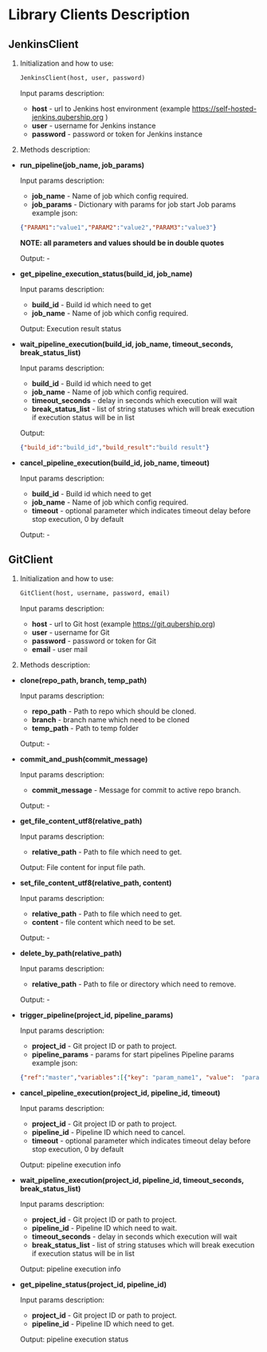 # Library Clients Description

## JenkinsClient

1. Initialization and how to use:
   ```python
   JenkinsClient(host, user, password)
   ```
   Input params description:
   * **host** - url to Jenkins host environment (example https://self-hosted-jenkins.qubership.org )
   * **user** - username for Jenkins instance
   * **password** - password or token for Jenkins instance


2. Methods description:

* **run_pipeline(job_name, job_params)**

  Input params description:
  * **job_name** - Name of job which config required.
  * **job_params** - Dictionary with params for job start
  Job params example json:
  ```json
  {"PARAM1":"value1","PARAM2":"value2","PARAM3":"value3"}
  ```
  **NOTE: all parameters and values should be in double quotes**

  Output: -

* **get_pipeline_execution_status(build_id, job_name)**

  Input params description:
  * **build_id** - Build id which need to get
  * **job_name** - Name of job which config required.

  Output: Execution result status

* **wait_pipeline_execution(build_id, job_name, timeout_seconds, break_status_list)**

  Input params description:
  * **build_id** - Build id which need to get
  * **job_name** - Name of job which config required.
  * **timeout_seconds** - delay in seconds which execution will wait
  * **break_status_list** - list of string statuses which will break execution if execution status will be in list

  Output: 
    ```json
  {"build_id":"build_id","build_result":"build result"}
  ```

* **cancel_pipeline_execution(build_id, job_name, timeout)**

  Input params description:
  * **build_id** - Build id which need to get
  * **job_name** - Name of job which config required.
  * **timeout** - optional parameter which indicates timeout delay before stop execution, 0 by default

  Output: -


## GitClient

1. Initialization and how to use:
   ```python
   GitClient(host, username, password, email)
   ```
   Input params description:
   * **host** - url to Git host  (example https://git.qubership.org)
   * **user** - username for Git
   * **password** - password or token for Git
   * **email** - user mail


2. Methods description:
   
* **clone(repo_path, branch, temp_path)**

  Input params description:
  * **repo_path** - Path to repo which should be cloned.
  * **branch** - branch name which need to be cloned
  * **temp_path** - Path to temp folder

  Output: -

* **commit_and_push(commit_message)**

  Input params description:
  * **commit_message** - Message for commit to active repo branch.
 
  Output: -

* **get_file_content_utf8(relative_path)**

  Input params description:
  * **relative_path** - Path to file which need to get.
 
  Output:
  File content for input file path.

* **set_file_content_utf8(relative_path, content)**

  Input params description:
  * **relative_path** - Path to file which need to get.
  * **content** - file content which need to be set.
 
  Output: -

* **delete_by_path(relative_path)**

  Input params description:
  * **relative_path** - Path to file or directory which need to remove.
 
  Output: - 

* **trigger_pipeline(project_id, pipeline_params)**

  Input params description:
  * **project_id** - Git project ID or path to project.
  * **pipeline_params** - params for start pipelines
  Pipeline params example json:
  ```json
  {"ref":"master","variables":[{"key": "param_name1", "value":  "param_value1"}, {"key": "param_name2", "value":  "param_value2"}]}
  ```
  
* **cancel_pipeline_execution(project_id, pipeline_id, timeout)**

  Input params description:
  * **project_id** - Git project ID or path to project.
  * **pipeline_id** - Pipeline ID which need to cancel.
  * **timeout** - optional parameter which indicates timeout delay before stop execution, 0 by default

  Output: pipeline execution info

* **wait_pipeline_execution(project_id, pipeline_id, timeout_seconds, break_status_list)**

  Input params description:
  * **project_id** - Git project ID or path to project.
  * **pipeline_id** - Pipeline ID which need to wait.
  * **timeout_seconds** - delay in seconds which execution will wait
  * **break_status_list** - list of string statuses which will break execution if execution status will be in list

  Output: pipeline execution info

* **get_pipeline_status(project_id, pipeline_id)**

  Input params description:
  * **project_id** - Git project ID or path to project.
  * **pipeline_id** - Pipeline ID which need to get.

  Output: pipeline execution status

